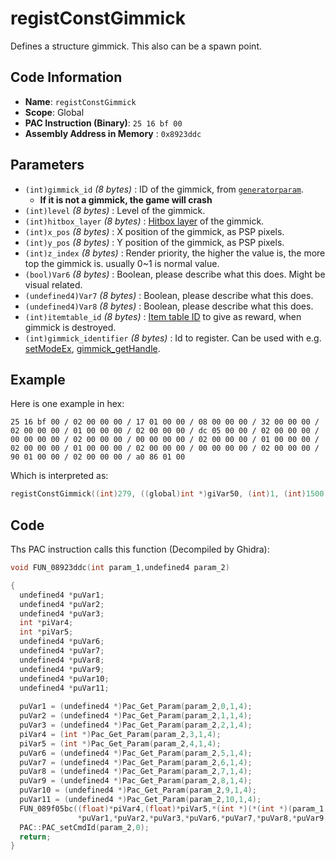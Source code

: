 # registConstGimmick

Defines a structure gimmick. This also can be a spawn point.

## Code Information

- **Name**: `registConstGimmick`
- **Scope**: Global
- **PAC Instruction (Binary)**: `25 16 bf 00`
- **Assembly Address in Memory** : `0x8923ddc`

## Parameters

- `(int)gimmick_id` *(8 bytes)* : ID of the gimmick, from [`generatorparam`](./guide/reference-table.md#generatorparam).
   - **If it is not a gimmick, the game will crash**
- `(int)level` *(8 bytes)* : Level of the gimmick.
- `(int)hitbox_layer` *(8 bytes)* : [Hitbox layer](./guide/reference-table.md#hitbox-layers) of the gimmick.
- `(int)x_pos` *(8 bytes)* : X position of the gimmick, as PSP pixels.
- `(int)y_pos` *(8 bytes)* : Y position of the gimmick, as PSP pixels.
- `(int)z_index` *(8 bytes)* : Render priority, the higher the value is, the more top the gimmick is. usually 0~1 is normal value.
- `(bool)Var6` *(8 bytes)* : Boolean, please describe what this does. Might be visual related.
- `(undefined4)Var7` *(8 bytes)* : Boolean, please describe what this does.
- `(undefined4)Var8` *(8 bytes)* : Boolean, please describe what this does.
- `(int)itemtable_id` *(8 bytes)* : [Item table ID](./beginappearitem.md) to give as reward, when gimmick is destroyed.
- `(int)gimmick_identifier` *(8 bytes)* : Id to register. Can be used with e.g. [setModeEx](./setmodeex.md), [gimmick_getHandle](./gimmick_gethandle.md).

## Example

Here is one example in hex:

```25 16 bf 00 / 02 00 00 00 / 17 01 00 00 / 08 00 00 00 / 32 00 00 00 / 02 00 00 00 / 01 00 00 00 / 02 00 00 00 / dc 05 00 00 / 02 00 00 00 / 00 00 00 00 / 02 00 00 00 / 00 00 00 00 / 02 00 00 00 / 01 00 00 00 / 02 00 00 00 / 01 00 00 00 / 02 00 00 00 / 00 00 00 00 / 02 00 00 00 / 90 01 00 00 / 02 00 00 00 / a0 86 01 00```

Which is interpreted as:

```c
registConstGimmick((int)279, ((global)int *)giVar50, (int)1, (int)1500, (int)0, (int)0, (int)1, (int)1, (int)0, (int)400, (int)100000)
```

## Code

Ths PAC instruction calls this function (Decompiled by Ghidra):

```c
void FUN_08923ddc(int param_1,undefined4 param_2)

{
  undefined4 *puVar1;
  undefined4 *puVar2;
  undefined4 *puVar3;
  int *piVar4;
  int *piVar5;
  undefined4 *puVar6;
  undefined4 *puVar7;
  undefined4 *puVar8;
  undefined4 *puVar9;
  undefined4 *puVar10;
  undefined4 *puVar11;
  
  puVar1 = (undefined4 *)Pac_Get_Param(param_2,0,1,4);
  puVar2 = (undefined4 *)Pac_Get_Param(param_2,1,1,4);
  puVar3 = (undefined4 *)Pac_Get_Param(param_2,2,1,4);
  piVar4 = (int *)Pac_Get_Param(param_2,3,1,4);
  piVar5 = (int *)Pac_Get_Param(param_2,4,1,4);
  puVar6 = (undefined4 *)Pac_Get_Param(param_2,5,1,4);
  puVar7 = (undefined4 *)Pac_Get_Param(param_2,6,1,4);
  puVar8 = (undefined4 *)Pac_Get_Param(param_2,7,1,4);
  puVar9 = (undefined4 *)Pac_Get_Param(param_2,8,1,4);
  puVar10 = (undefined4 *)Pac_Get_Param(param_2,9,1,4);
  puVar11 = (undefined4 *)Pac_Get_Param(param_2,10,1,4);
  FUN_089f05bc((float)*piVar4,(float)*piVar5,*(int *)(*(int *)(param_1 + 0x10) + 0x118) + 0x7e44,
               *puVar1,*puVar2,*puVar3,*puVar6,*puVar7,*puVar8,*puVar9,*puVar10,*puVar11);
  PAC::PAC_setCmdId(param_2,0);
  return;
}
```

